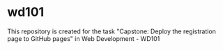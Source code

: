 # wd101
This repository is created for the task "Capstone: Deploy the registration page to GitHub pages" in Web Development - WD101
